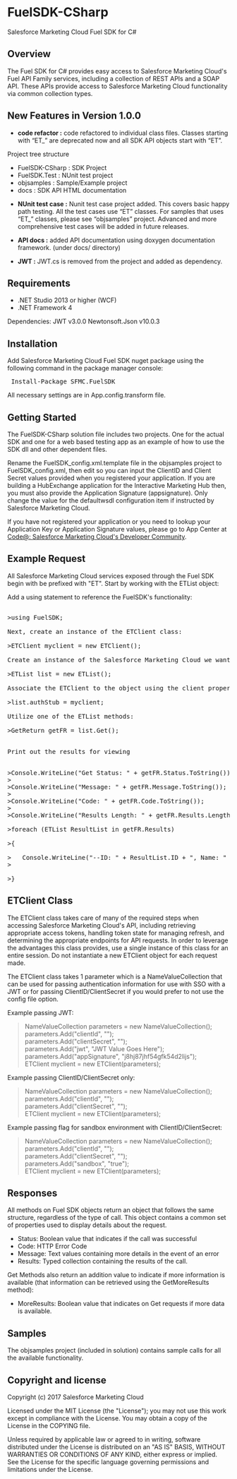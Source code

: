FuelSDK-CSharp
============

Salesforce Marketing Cloud Fuel SDK for C# 

## Overview ##
The Fuel SDK for C# provides easy access to Salesforce Marketing Cloud's Fuel API Family services, including a collection of REST APIs and a SOAP API. These APIs provide access to Salesforce Marketing Cloud functionality via common collection types. 

## New Features in Version 1.0.0 ##
* **code refactor :** code refactored to individual class files. Classes starting with “ET_” are deprecated now and all SDK API objects start with “ET”. 

Project tree structure 
- FuelSDK-CSharp : SDK Project 
- FuelSDK.Test   : NUnit test project
- objsamples     : Sample/Example project
- docs           : SDK API HTML documentation 

* **NUnit test case :** Nunit test case project added. This covers basic happy path testing. All the test cases use “ET” classes. For samples that uses “ET_” classes, please see “objsamples” project. Advanced and more comprehensive test cases will be added in future releases.

* **API docs :** added API documentation using doxygen documentation framework. (under docs/ directory)

* **JWT :** JWT.cs is removed from the project and added as dependency.

## Requirements ##
- .NET Studio 2013 or higher (WCF)
- .NET Framework 4 

Dependencies:
JWT v3.0.0
Newtonsoft.Json v10.0.3

## Installation ##

Add Salesforce Marketing Cloud Fuel SDK nuget package using the following command in the package manager console:

<pre> Install-Package SFMC.FuelSDK </pre>
All necessary settings are in App.config.transform file.

## Getting Started ##
The FuelSDK-CSharp solution file includes two projects. One for the actual SDK and one for a web based testing app as an example of how to use the SDK dll and other dependent files.

Rename the  FuelSDK_config.xml.template file in the objsamples project to FuelSDK_config.xml, then edit so you can input the ClientID and Client Secret values provided when you registered your application. If you are building a HubExchange application for the Interactive Marketing Hub then, you must also provide the Application Signature (appsignature). Only change the value for the defaultwsdl configuration item if instructed by Salesforce Marketing Cloud.

If you have not registered your application or you need to lookup your Application Key or Application Signature values, please go to App Center at [Code@: Salesforce Marketing Cloud's Developer Community]( https://appcenter-auth.s1.marketingcloudapps.com	 "CODE@").

## Example Request ##
All Salesforce Marketing Cloud services exposed through the Fuel SDK begin with be prefixed with "ET". Start by working with the ETList object:

Add a using statement to reference the FuelSDK's functionality:
<pre>

>using FuelSDK;

Next, create an instance of the ETClient class:

>ETClient myclient = new ETClient();            

Create an instance of the Salesforce Marketing Cloud we want to work with:

>ETList list = new ETList();

Associate the ETClient to the object using the client property:

>list.authStub = myclient;

Utilize one of the ETList methods:

>GetReturn getFR = list.Get();


Print out the results for viewing


>Console.WriteLine("Get Status: " + getFR.Status.ToString());
>
>Console.WriteLine("Message: " + getFR.Message.ToString());
>
>Console.WriteLine("Code: " + getFR.Code.ToString());
>
>Console.WriteLine("Results Length: " + getFR.Results.Length);

>foreach (ETList ResultList in getFR.Results) <br />
>{<br/>
>&nbsp;&nbsp;&nbsp;Console.WriteLine("--ID: " + ResultList.ID + ", Name: " + ResultList.ListName + ", Description: " + ResultList.Description);
><br/>
>}
</pre>



## ETClient Class ##
The ETClient class takes care of many of the required steps when accessing Salesforce Marketing Cloud's API, including retrieving appropriate access tokens, handling token state for managing refresh, and determining the appropriate endpoints for API requests. In order to leverage the advantages this class provides, use a single instance of this class for an entire session. Do not instantiate a new ETClient object for each request made.

The ETClient class takes 1 parameter which is a NameValueCollection that can be used for passing authentication information for use with SSO with a JWT or for passing ClientID/ClientSecret if you would prefer to not use the config file option. 

Example passing JWT: 
> NameValueCollection parameters = new NameValueCollection();<br>
parameters.Add("clientId", "<your client id>");<br>
parameters.Add("clientSecret", "<your client secret>");<br>
parameters.Add("jwt", "JWT Value Goes Here");<br>
parameters.Add("appSignature", "j8hj87jhf54gfk54d2lijs");<br>
ETClient myclient = new ETClient(parameters);<br>

Example passing ClientID/ClientSecret only: 
> NameValueCollection parameters = new NameValueCollection();<br>
parameters.Add("clientId", "<your client id>");<br>
parameters.Add("clientSecret", "<your client secret>");<br>
ETClient myclient = new ETClient(parameters);<br>

Example passing flag for sandbox environment with ClientID/ClientSecret: 
> NameValueCollection parameters = new NameValueCollection();<br>
parameters.Add("clientId", "<your client id>");<br>
parameters.Add("clientSecret", "<your client secret>");<br>
parameters.Add("sandbox", "true");<br>
ETClient myclient = new ETClient(parameters);<br>

## Responses ##
All methods on Fuel SDK objects return an object that follows the same structure, regardless of the type of call. This object contains a common set of properties used to display details about the request.

- Status: Boolean value that indicates if the call was successful
- Code: HTTP Error Code 
- Message: Text values containing more details in the event of an error
- Results: Typed collection containing the results of the call.

Get Methods also return an addition value to indicate if more information is available (that information can be retrieved using the GetMoreResults method):

- MoreResults: Boolean value that indicates on Get requests if more data is available.


## Samples ##
The objsamples project (included in solution) contains sample calls for all the available functionality.

## Copyright and license ##
Copyright (c) 2017 Salesforce Marketing Cloud

Licensed under the MIT License (the "License"); you may not use this work except in compliance with the License. You may obtain a copy of the License in the COPYING file.

Unless required by applicable law or agreed to in writing, software distributed under the License is distributed on an "AS IS" BASIS, WITHOUT WARRANTIES OR CONDITIONS OF ANY KIND, either express or implied. See the License for the specific language governing permissions and limitations under the License.
